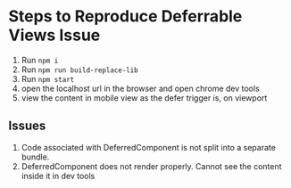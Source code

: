 # Steps to Reproduce Deferrable Views Issue

1. Run `npm i`
2. Run `npm run build-replace-lib`
3. Run `npm start`
4. open the localhost url in the browser and open chrome dev tools
5. view the content in mobile view as the defer trigger is, on viewport

## Issues

1. Code associated with DeferredComponent is not split into a separate bundle.
2. DeferredComponent does not render properly. Cannot see the content inside it in dev tools
